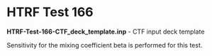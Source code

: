 # HTRF Test 166

**HTRF-Test-166-CTF_deck_template.inp** - CTF input deck template

Sensitivity for the mixing coefficient beta is performed for this test.